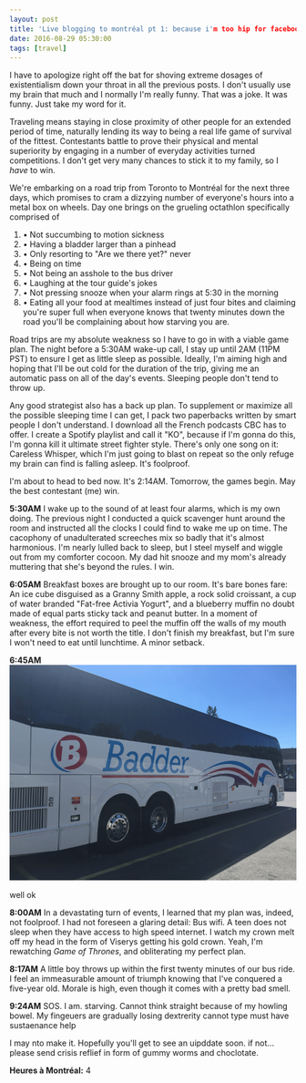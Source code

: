 ```yaml
---
layout: post
title: 'Live blogging to montréal pt 1: because i'm too hip for facebook'
date: 2016-08-29 05:30:00
tags: [travel]
---
```

I have to apologize right off the bat for shoving extreme dosages of existentialism down your throat in all the previous posts. I don't usually use my brain that much and I normally I'm really funny. That was a joke. It was funny. Just take my word for it.

Traveling means staying in close proximity of other people for an extended period of time, naturally lending its way to being a real life game of survival of the fittest. Contestants battle to prove their physical and mental superiority by engaging in a number of everyday activities turned competitions. I don't get very many chances to stick it to my family, so I *have* to win.

We're embarking on a road trip from Toronto to Montréal for the next three days, which promises to cram a dizzying number of everyone's hours into a metal box on wheels. Day one brings on the grueling octathlon specifically comprised of

1. • Not succumbing to motion sickness
2. • Having a bladder larger than a pinhead
3. • Only resorting to "Are we there yet?" never
4. • Being on time
5. • Not being an asshole to the bus driver
6. • Laughing at the tour guide's jokes
7. • Not pressing snooze when your alarm rings at 5:30 in the morning
8. • Eating all your food at mealtimes instead of just four bites and claiming you're super full when everyone knows that twenty minutes down the road you'll be complaining about how starving you are.


Road trips are my absolute weakness so I have to go in with a viable game plan. The night before a 5:30AM wake-up call, I stay up until 2AM (11PM PST) to ensure I get as little sleep as possible. Ideally, I'm aiming high and hoping that I'll be out cold for the duration of the trip, giving me an automatic pass on all of the day's events. Sleeping people don't tend to throw up.

Any good strategist also has a back up plan. To supplement or maximize all the possible sleeping time I can get, I pack two paperbacks written by smart people I don't understand. I download all the French podcasts CBC has to offer. I create a Spotify playlist and call it "KO", because if I'm gonna do this, I'm gonna kill it ultimate street fighter style. There's only one song on it: Careless Whisper, which I'm just going to blast on repeat so the only refuge my brain can find is falling asleep. It's foolproof.

I'm about to head to bed now. It's 2:14AM. Tomorrow, the games begin. May the best contestant (me) win.

**5:30AM** I wake up to the sound of at least four alarms, which is my own doing. The previous night I conducted a quick scavenger hunt around the room and instructed all the clocks I could find to wake me up on time. The cacophony of unadulterated screeches mix so badly that it's almost harmonious. I'm nearly lulled back to sleep, but I steel myself and wiggle out from my comforter cocoon. My dad hit snooze and my mom's already muttering that she's beyond the rules. I win.

**6:05AM** Breakfast boxes are brought up to our room. It's bare bones fare: An ice cube disguised as a Granny Smith apple, a rock solid croissant, a cup of water branded "Fat-free Activia Yogurt", and a blueberry muffin no doubt made of equal parts sticky tack and peanut butter. In a moment of weakness, the effort required to peel the muffin off the walls of my mouth after every bite is not worth the title. I don't finish my breakfast, but I'm sure I won't need to eat until lunchtime. A minor setback.

**6:45AM**
![Our tour bus](images/badderbus.png)

well ok

**8:00AM** In a devastating turn of events, I learned that my plan was, indeed, not foolproof. I had not foreseen a glaring detail: Bus wifi. A teen does not sleep when they have access to high speed internet. I watch my crown melt off my head in the form of Viserys getting his gold crown. Yeah, I'm rewatching *Game of Thrones*, and obliterating my perfect plan.

**8:17AM** A little boy throws up within the first twenty minutes of our bus ride. I feel an immeasurable amount of triumph knowing that I've conquered a five-year old. Morale is high, even though it comes with a pretty bad smell.

**9:24AM** SOS. I am. starving. Cannot think straight because of my howling bowel. My fingeuers are gradually losing dextrerity cannot type must have sustaenance help

I may nto make it. Hopefully you'll get to see an uipddate soon. if not... please send crisis reflief in form of gummy worms and choclotate.

**Heures à Montréal:** 4
